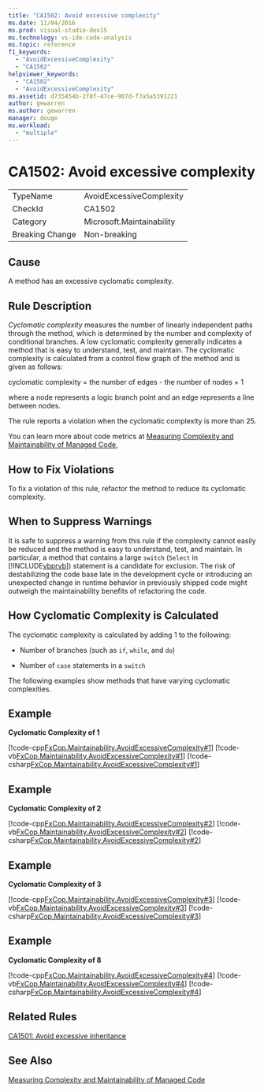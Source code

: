 ```yaml
---
title: "CA1502: Avoid excessive complexity"
ms.date: 11/04/2016
ms.prod: visual-studio-dev15
ms.technology: vs-ide-code-analysis
ms.topic: reference
f1_keywords:
  - "AvoidExcessiveComplexity"
  - "CA1502"
helpviewer_keywords:
  - "CA1502"
  - "AvoidExcessiveComplexity"
ms.assetid: d735454b-2f8f-47ce-907d-f7a5a5391221
author: gewarren
ms.author: gewarren
manager: douge
ms.workload:
  - "multiple"
---
```

# CA1502: Avoid excessive complexity
|||
|-|-|
|TypeName|AvoidExcessiveComplexity|
|CheckId|CA1502|
|Category|Microsoft.Maintainability|
|Breaking Change|Non-breaking|

## Cause
 A method has an excessive cyclomatic complexity.

## Rule Description
 *Cyclomatic complexity* measures the number of linearly independent paths through the method, which is determined by the number and complexity of conditional branches. A low cyclomatic complexity generally indicates a method that is easy to understand, test, and maintain. The cyclomatic complexity is calculated from a control flow graph of the method and is given as follows:

 cyclomatic complexity = the number of edges - the number of nodes + 1

 where a node represents a logic branch point and an edge represents a line between nodes.

 The rule reports a violation when the cyclomatic complexity is more than 25.

 You can learn more about code metrics at [Measuring Complexity and Maintainability of Managed Code](../code-quality/measuring-complexity-and-maintainability-of-managed-code.md),

## How to Fix Violations
 To fix a violation of this rule, refactor the method to reduce its cyclomatic complexity.

## When to Suppress Warnings
 It is safe to suppress a warning from this rule if the complexity cannot easily be reduced and the method is easy to understand, test, and maintain. In particular, a method that contains a large `switch` (`Select` in [!INCLUDE[vbprvb](../code-quality/includes/vbprvb_md.md)]) statement is a candidate for exclusion. The risk of destabilizing the code base late in the development cycle or introducing an unexpected change in runtime behavior in previously shipped code might outweigh the maintainability benefits of refactoring the code.

## How Cyclomatic Complexity is Calculated
 The cyclomatic complexity is calculated by adding 1 to the following:

-   Number of branches (such as `if`, `while`, and `do`)

-   Number of `case` statements in a `switch`

 The following examples show methods that have varying cyclomatic complexities.

## Example
 **Cyclomatic Complexity of 1**

 [!code-cpp[FxCop.Maintainability.AvoidExcessiveComplexity#1](../code-quality/codesnippet/CPP/ca1502-avoid-excessive-complexity_1.cpp)]
 [!code-vb[FxCop.Maintainability.AvoidExcessiveComplexity#1](../code-quality/codesnippet/VisualBasic/ca1502-avoid-excessive-complexity_1.vb)]
 [!code-csharp[FxCop.Maintainability.AvoidExcessiveComplexity#1](../code-quality/codesnippet/CSharp/ca1502-avoid-excessive-complexity_1.cs)]

## Example
 **Cyclomatic Complexity of 2**

 [!code-cpp[FxCop.Maintainability.AvoidExcessiveComplexity#2](../code-quality/codesnippet/CPP/ca1502-avoid-excessive-complexity_2.cpp)]
 [!code-vb[FxCop.Maintainability.AvoidExcessiveComplexity#2](../code-quality/codesnippet/VisualBasic/ca1502-avoid-excessive-complexity_2.vb)]
 [!code-csharp[FxCop.Maintainability.AvoidExcessiveComplexity#2](../code-quality/codesnippet/CSharp/ca1502-avoid-excessive-complexity_2.cs)]

## Example
 **Cyclomatic Complexity of 3**

 [!code-cpp[FxCop.Maintainability.AvoidExcessiveComplexity#3](../code-quality/codesnippet/CPP/ca1502-avoid-excessive-complexity_3.cpp)]
 [!code-vb[FxCop.Maintainability.AvoidExcessiveComplexity#3](../code-quality/codesnippet/VisualBasic/ca1502-avoid-excessive-complexity_3.vb)]
 [!code-csharp[FxCop.Maintainability.AvoidExcessiveComplexity#3](../code-quality/codesnippet/CSharp/ca1502-avoid-excessive-complexity_3.cs)]

## Example
 **Cyclomatic Complexity of 8**

 [!code-cpp[FxCop.Maintainability.AvoidExcessiveComplexity#4](../code-quality/codesnippet/CPP/ca1502-avoid-excessive-complexity_4.cpp)]
 [!code-vb[FxCop.Maintainability.AvoidExcessiveComplexity#4](../code-quality/codesnippet/VisualBasic/ca1502-avoid-excessive-complexity_4.vb)]
 [!code-csharp[FxCop.Maintainability.AvoidExcessiveComplexity#4](../code-quality/codesnippet/CSharp/ca1502-avoid-excessive-complexity_4.cs)]

## Related Rules
 [CA1501: Avoid excessive inheritance](../code-quality/ca1501-avoid-excessive-inheritance.md)

## See Also
 [Measuring Complexity and Maintainability of Managed Code](../code-quality/measuring-complexity-and-maintainability-of-managed-code.md)